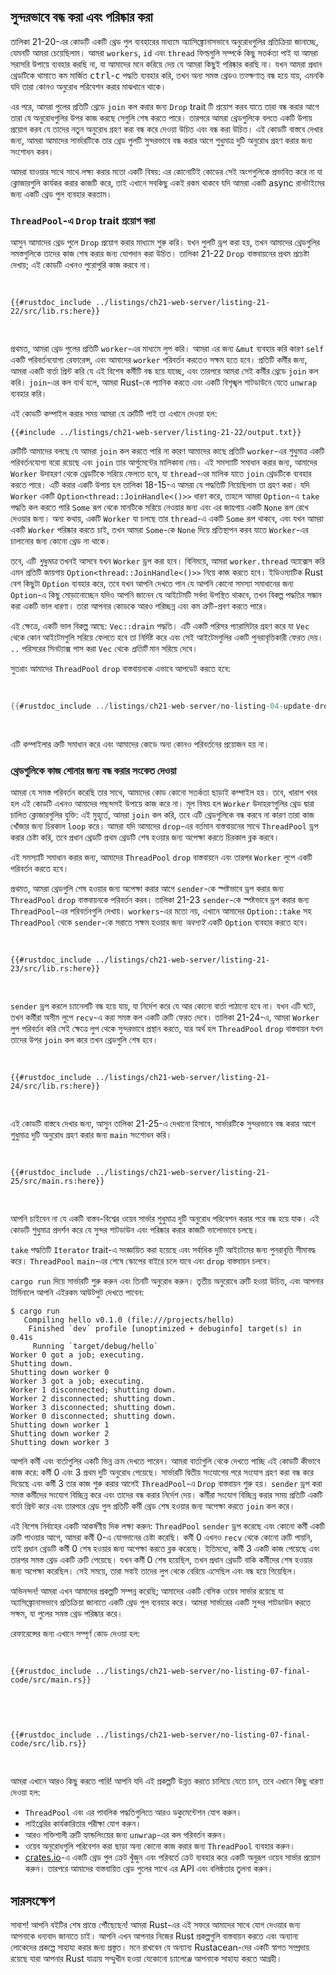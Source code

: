 ## সুন্দরভাবে বন্ধ করা এবং পরিষ্কার করা

তালিকা 21-20-এর কোডটি একটি থ্রেড পুল ব্যবহারের মাধ্যমে অ্যাসিঙ্ক্রোনাসভাবে অনুরোধগুলির প্রতিক্রিয়া জানাচ্ছে, যেমনটি আমরা চেয়েছিলাম। আমরা `workers`, `id` এবং `thread` ফিল্ডগুলি সম্পর্কে কিছু সতর্কতা পাই যা আমরা সরাসরি উপায়ে ব্যবহার করছি না, যা আমাদের মনে করিয়ে দেয় যে আমরা কিছুই পরিষ্কার করছি না। যখন আমরা প্রধান থ্রেডটিকে থামাতে কম মার্জিত <kbd>ctrl</kbd>-<kbd>c</kbd> পদ্ধতি ব্যবহার করি, তখন অন্য সমস্ত থ্রেডও তত্ক্ষণাত্ বন্ধ হয়ে যায়, এমনকি যদি তারা কোনও অনুরোধ পরিবেশন করার মাঝখানে থাকে।

এর পরে, আমরা পুলের প্রতিটি থ্রেডে `join` কল করার জন্য `Drop` trait টি প্রয়োগ করব যাতে তারা বন্ধ করার আগে তারা যে অনুরোধগুলির উপর কাজ করছে সেগুলি শেষ করতে পারে। তারপরে আমরা থ্রেডগুলিকে বলতে একটি উপায় প্রয়োগ করব যে তাদের নতুন অনুরোধ গ্রহণ করা বন্ধ করে দেওয়া উচিত এবং বন্ধ করা উচিত। এই কোডটি বাস্তবে দেখার জন্য, আমরা আমাদের সার্ভারটিকে তার থ্রেড পুলটি সুন্দরভাবে বন্ধ করার আগে শুধুমাত্র দুটি অনুরোধ গ্রহণ করার জন্য সংশোধন করব।

আমরা যাওয়ার সাথে সাথে লক্ষ্য করার মতো একটি বিষয়: এর কোনোটিই কোডের সেই অংশগুলিকে প্রভাবিত করে না যা ক্লোজারগুলি কার্যকর করার কাজটি করে, তাই এখানে সবকিছু একই রকম থাকবে যদি আমরা একটি async রানটাইমের জন্য একটি থ্রেড পুল ব্যবহার করতাম।

### `ThreadPool`-এ `Drop` trait প্রয়োগ করা

আসুন আমাদের থ্রেড পুলে `Drop` প্রয়োগ করার মাধ্যমে শুরু করি। যখন পুলটি ড্রপ করা হয়, তখন আমাদের থ্রেডগুলির সমস্তগুলিকে তাদের কাজ শেষ করার জন্য যোগদান করা উচিত। তালিকা 21-22 `Drop` বাস্তবায়নের প্রথম প্রচেষ্টা দেখায়; এই কোডটি এখনও পুরোপুরি কাজ করবে না।

<Listing number="21-22" file-name="src/lib.rs" caption="থ্রেড পুল স্কোপের বাইরে চলে গেলে প্রতিটি থ্রেডে যোগদান করা">

```rust,ignore,does_not_compile
{{#rustdoc_include ../listings/ch21-web-server/listing-21-22/src/lib.rs:here}}
```

</Listing>

প্রথমত, আমরা থ্রেড পুলের প্রতিটি `worker`-এর মাধ্যমে লুপ করি। আমরা এর জন্য `&mut` ব্যবহার করি কারণ `self` একটি পরিবর্তনযোগ্য রেফারেন্স, এবং আমাদের `worker` পরিবর্তন করতেও সক্ষম হতে হবে। প্রতিটি কর্মীর জন্য, আমরা একটি বার্তা প্রিন্ট করি যে এই বিশেষ কর্মীটি বন্ধ হয়ে যাচ্ছে, এবং তারপরে আমরা সেই কর্মীর থ্রেডে `join` কল করি। `join`-এর কল ব্যর্থ হলে, আমরা Rust-কে প্যানিক করতে এবং একটি বিশৃঙ্খল শাটডাউনে যেতে `unwrap` ব্যবহার করি।

এই কোডটি কম্পাইল করার সময় আমরা যে ত্রুটিটি পাই তা এখানে দেওয়া হল:

```console
{{#include ../listings/ch21-web-server/listing-21-22/output.txt}}
```

ত্রুটিটি আমাদের বলছে যে আমরা `join` কল করতে পারি না কারণ আমাদের কাছে প্রতিটি `worker`-এর শুধুমাত্র একটি পরিবর্তনযোগ্য বরো রয়েছে এবং `join` তার আর্গুমেন্টের মালিকানা নেয়। এই সমস্যাটি সমাধান করার জন্য, আমাদের `Worker` উদাহরণ থেকে থ্রেডটিকে সরিয়ে ফেলতে হবে, যা `thread`-এর মালিক যাতে `join` থ্রেডটিকে ব্যবহার করতে পারে। এটি করার একটি উপায় হল তালিকা 18-15-এ আমরা যে পদ্ধতিটি নিয়েছিলাম তা গ্রহণ করা। যদি `Worker` একটি `Option<thread::JoinHandle<()>>` ধারণ করে, তাহলে আমরা `Option`-এ `take` পদ্ধতি কল করতে পারি `Some` রূপ থেকে মানটিকে সরিয়ে নেওয়ার জন্য এবং এর জায়গায় একটি `None` রূপ রেখে দেওয়ার জন্য। অন্য কথায়, একটি `Worker` যা চলছে তার `thread`-এ একটি `Some` রূপ থাকবে, এবং যখন আমরা একটি `Worker` পরিষ্কার করতে চাই, তখন আমরা `Some`-কে `None` দিয়ে প্রতিস্থাপন করব যাতে `Worker`-এর চালানোর জন্য কোনো থ্রেড না থাকে।

তবে, এটি _শুধুমাত্র_ তখনই আসবে যখন `Worker` ড্রপ করা হবে। বিনিময়ে, আমরা `worker.thread` অ্যাক্সেস করি এমন প্রতিটি জায়গায় `Option<thread::JoinHandle<()>>` নিয়ে কাজ করতে হবে। ইডিওম্যাটিক Rust বেশ কিছুটা `Option` ব্যবহার করে, তবে যখন আপনি দেখতে পান যে আপনি কোনো সমস্যা সমাধানের জন্য `Option`-এ কিছু মোড়ানোচ্ছেন যদিও আপনি জানেন যে আইটেমটি সর্বদা উপস্থিত থাকবে, তখন বিকল্প পদ্ধতির সন্ধান করা একটি ভাল ধারণা। তারা আপনার কোডকে আরও পরিচ্ছন্ন এবং কম ত্রুটি-প্রবণ করতে পারে।

এই ক্ষেত্রে, একটি ভাল বিকল্প আছে: `Vec::drain` পদ্ধতি। এটি একটি পরিসর প্যারামিটার গ্রহণ করে যা `Vec` থেকে কোন আইটেমগুলি সরিয়ে ফেলতে হবে তা নির্দিষ্ট করে এবং সেই আইটেমগুলির একটি পুনরাবৃত্তিকারী ফেরত দেয়। `..` পরিসরের সিনট্যাক্স পাস করা `Vec` থেকে _প্রতিটি_ মান সরিয়ে দেবে।

সুতরাং আমাদের `ThreadPool` `drop` বাস্তবায়নকে এভাবে আপডেট করতে হবে:

<Listing file-name="src/lib.rs">

```rust
{{#rustdoc_include ../listings/ch21-web-server/no-listing-04-update-drop-definition/src/lib.rs:here}}
```

</Listing>

এটি কম্পাইলার ত্রুটি সমাধান করে এবং আমাদের কোডে অন্য কোনও পরিবর্তনের প্রয়োজন হয় না।

### থ্রেডগুলিকে কাজ শোনার জন্য বন্ধ করার সংকেত দেওয়া

আমরা যে সমস্ত পরিবর্তন করেছি তার সাথে, আমাদের কোড কোনো সতর্কতা ছাড়াই কম্পাইল হয়। তবে, খারাপ খবর হল এই কোডটি এখনও আমাদের পছন্দসই উপায়ে কাজ করে না। মূল বিষয় হল `Worker` উদাহরণগুলির থ্রেড দ্বারা চালিত ক্লোজারগুলির যুক্তি: এই মুহূর্তে, আমরা `join` কল করি, তবে এটি থ্রেডগুলিকে বন্ধ করবে না কারণ তারা কাজ খোঁজার জন্য চিরকাল `loop` করে। আমরা যদি আমাদের `drop`-এর বর্তমান বাস্তবায়নের সাথে `ThreadPool` ড্রপ করার চেষ্টা করি, তবে প্রধান থ্রেডটি প্রথম থ্রেডটি শেষ হওয়ার জন্য অপেক্ষা করতে চিরকাল ব্লক করবে।

এই সমস্যাটি সমাধান করার জন্য, আমাদের `ThreadPool` `drop` বাস্তবায়নে এবং তারপর `Worker` লুপে একটি পরিবর্তন করতে হবে।

প্রথমত, আমরা থ্রেডগুলি শেষ হওয়ার জন্য অপেক্ষা করার আগে `sender`-কে স্পষ্টভাবে ড্রপ করার জন্য `ThreadPool` `drop` বাস্তবায়নকে পরিবর্তন করব। তালিকা 21-23 `sender`-কে স্পষ্টভাবে ড্রপ করার জন্য `ThreadPool`-এর পরিবর্তনগুলি দেখায়। `workers`-এর মতো নয়, এখানে আমাদের `Option::take` সহ `ThreadPool` থেকে `sender`-কে সরাতে সক্ষম হওয়ার জন্য _অবশ্যই_ একটি `Option` ব্যবহার করতে হবে।

<Listing number="21-23" file-name="src/lib.rs" caption="কর্মী থ্রেডে যোগদানের আগে `sender` স্পষ্টভাবে ড্রপ করুন">

```rust,noplayground,not_desired_behavior
{{#rustdoc_include ../listings/ch21-web-server/listing-21-23/src/lib.rs:here}}
```

</Listing>

`sender` ড্রপ করলে চ্যানেলটি বন্ধ হয়ে যায়, যা নির্দেশ করে যে আর কোনো বার্তা পাঠানো হবে না। যখন এটি ঘটে, তখন কর্মীরা অসীম লুপে `recv`-এ করা সমস্ত কল একটি ত্রুটি ফেরত দেবে। তালিকা 21-24-এ, আমরা `Worker` লুপ পরিবর্তন করি সেই ক্ষেত্রে লুপ থেকে সুন্দরভাবে প্রস্থান করতে, যার অর্থ হল `ThreadPool` `drop` বাস্তবায়ন যখন তাদের উপর `join` কল করে তখন থ্রেডগুলি শেষ হবে।

<Listing number="21-24" file-name="src/lib.rs" caption="`recv` একটি ত্রুটি ফেরত দিলে স্পষ্টভাবে লুপ থেকে বেরিয়ে আসা">

```rust,noplayground
{{#rustdoc_include ../listings/ch21-web-server/listing-21-24/src/lib.rs:here}}
```

</Listing>

এই কোডটি বাস্তবে দেখার জন্য, আসুন তালিকা 21-25-এ দেখানো হিসাবে, সার্ভারটিকে সুন্দরভাবে বন্ধ করার আগে শুধুমাত্র দুটি অনুরোধ গ্রহণ করার জন্য `main` সংশোধন করি।

<Listing number="21-25" file-name="src/main.rs" caption="লুপ থেকে বেরিয়ে গিয়ে দুটি অনুরোধ পরিবেশন করার পরে সার্ভার বন্ধ করুন">

```rust,ignore
{{#rustdoc_include ../listings/ch21-web-server/listing-21-25/src/main.rs:here}}
```

</Listing>

আপনি চাইবেন না যে একটি বাস্তব-বিশ্বের ওয়েব সার্ভার শুধুমাত্র দুটি অনুরোধ পরিবেশন করার পরে বন্ধ হয়ে যাক। এই কোডটি শুধুমাত্র প্রদর্শন করে যে সুন্দর শাটডাউন এবং পরিষ্কার করার কাজটি ভালোভাবে চলছে।

`take` পদ্ধতিটি `Iterator` trait-এ সংজ্ঞায়িত করা হয়েছে এবং সর্বাধিক দুটি আইটেমের জন্য পুনরাবৃত্তি সীমাবদ্ধ করে। `ThreadPool` `main`-এর শেষে স্কোপের বাইরে চলে যাবে এবং `drop` বাস্তবায়ন চলবে।

`cargo run` দিয়ে সার্ভারটি শুরু করুন এবং তিনটি অনুরোধ করুন। তৃতীয় অনুরোধে ত্রুটি হওয়া উচিত, এবং আপনার টার্মিনালে আপনি এইরকম আউটপুট দেখতে পাবেন:

<!-- manual-regeneration
cd listings/ch21-web-server/listing-21-25
cargo run
curl http://127.0.0.1:7878
curl http://127.0.0.1:7878
curl http://127.0.0.1:7878
third request will error because server will have shut down
copy output below
Can't automate because the output depends on making requests
-->

```console
$ cargo run
   Compiling hello v0.1.0 (file:///projects/hello)
    Finished `dev` profile [unoptimized + debuginfo] target(s) in 0.41s
     Running `target/debug/hello`
Worker 0 got a job; executing.
Shutting down.
Shutting down worker 0
Worker 3 got a job; executing.
Worker 1 disconnected; shutting down.
Worker 2 disconnected; shutting down.
Worker 3 disconnected; shutting down.
Worker 0 disconnected; shutting down.
Shutting down worker 1
Shutting down worker 2
Shutting down worker 3
```

আপনি কর্মী এবং বার্তাগুলির একটি ভিন্ন ক্রম দেখতে পারেন। আমরা বার্তাগুলি থেকে দেখতে পাচ্ছি এই কোডটি কীভাবে কাজ করে: কর্মী 0 এবং 3 প্রথম দুটি অনুরোধ পেয়েছে। সার্ভারটি দ্বিতীয় সংযোগের পরে সংযোগ গ্রহণ করা বন্ধ করে দিয়েছে এবং কর্মী 3 তার কাজ শুরু করার আগেই `ThreadPool`-এ `Drop` বাস্তবায়ন শুরু হয়। `sender` ড্রপ করা সমস্ত কর্মীদের সংযোগ বিচ্ছিন্ন করে এবং তাদের বন্ধ করার নির্দেশ দেয়। কর্মীরা সংযোগ বিচ্ছিন্ন করার সময় প্রতিটি একটি বার্তা প্রিন্ট করে এবং তারপরে থ্রেড পুল প্রতিটি কর্মী থ্রেড শেষ হওয়ার জন্য অপেক্ষা করতে `join` কল করে।

এই বিশেষ নির্বাহের একটি আকর্ষণীয় দিক লক্ষ্য করুন: `ThreadPool` `sender` ড্রপ করেছে এবং কোনো কর্মী একটি ত্রুটি পাওয়ার আগে, আমরা কর্মী 0-এ যোগদানের চেষ্টা করেছি। কর্মী 0 এখনও `recv` থেকে কোনো ত্রুটি পায়নি, তাই প্রধান থ্রেডটি কর্মী 0 শেষ হওয়ার জন্য অপেক্ষা করতে ব্লক করেছে। ইতিমধ্যে, কর্মী 3 একটি কাজ পেয়েছে এবং তারপর সমস্ত থ্রেড একটি ত্রুটি পেয়েছে। যখন কর্মী 0 শেষ হয়েছিল, তখন প্রধান থ্রেডটি বাকি কর্মীদের শেষ হওয়ার জন্য অপেক্ষা করেছিল। সেই সময়ে, তারা সবাই তাদের লুপ থেকে বেরিয়ে এসেছিল এবং বন্ধ হয়ে গিয়েছিল।

অভিনন্দন! আমরা এখন আমাদের প্রকল্পটি সম্পন্ন করেছি; আমাদের একটি বেসিক ওয়েব সার্ভার রয়েছে যা অ্যাসিঙ্ক্রোনাসভাবে প্রতিক্রিয়া জানাতে একটি থ্রেড পুল ব্যবহার করে। আমরা সার্ভারের একটি সুন্দর শাটডাউন করতে সক্ষম, যা পুলের সমস্ত থ্রেড পরিষ্কার করে।

রেফারেন্সের জন্য এখানে সম্পূর্ণ কোড দেওয়া হল:

<Listing file-name="src/main.rs">

```rust,ignore
{{#rustdoc_include ../listings/ch21-web-server/no-listing-07-final-code/src/main.rs}}
```

</Listing>

<Listing file-name="src/lib.rs">

```rust,noplayground
{{#rustdoc_include ../listings/ch21-web-server/no-listing-07-final-code/src/lib.rs}}
```

</Listing>

আমরা এখানে আরও কিছু করতে পারি! আপনি যদি এই প্রকল্পটি উন্নত করতে চালিয়ে যেতে চান, তবে এখানে কিছু ধারণা দেওয়া হল:

- `ThreadPool` এবং এর পাবলিক পদ্ধতিগুলিতে আরও ডকুমেন্টেশন যোগ করুন।
- লাইব্রেরির কার্যকারিতার পরীক্ষা যোগ করুন।
- আরও শক্তিশালী ত্রুটি হ্যান্ডলিংয়ের জন্য `unwrap`-এর কল পরিবর্তন করুন।
- ওয়েব অনুরোধগুলি পরিবেশন করা ছাড়া অন্য কোনো কাজ করার জন্য `ThreadPool` ব্যবহার করুন।
- [crates.io](https://crates.io/)-এ একটি থ্রেড পুল ক্রেট খুঁজুন এবং পরিবর্তে ক্রেট ব্যবহার করে একটি অনুরূপ ওয়েব সার্ভার প্রয়োগ করুন। তারপরে আমাদের বাস্তবায়িত থ্রেড পুলের সাথে এর API এবং বলিষ্ঠতার তুলনা করুন।

## সারসংক্ষেপ

সাবাশ! আপনি বইটির শেষ প্রান্তে পৌঁছেছেন! আমরা Rust-এর এই সফরে আমাদের সাথে যোগ দেওয়ার জন্য আপনাকে ধন্যবাদ জানাতে চাই। আপনি এখন আপনার নিজের Rust প্রকল্পগুলি বাস্তবায়ন করতে এবং অন্যান্য লোকেদের প্রকল্পে সাহায্য করার জন্য প্রস্তুত। মনে রাখবেন যে অন্যান্য Rustacean-দের একটি স্বাগত সম্প্রদায় রয়েছে যারা আপনার Rust যাত্রায় সম্মুখীন হওয়া যেকোনো চ্যালেঞ্জে আপনাকে সাহায্য করতে আগ্রহী।
